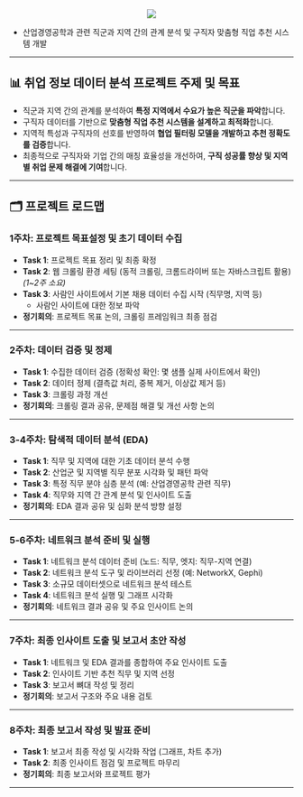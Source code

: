 
<div align="center">
  <img src="https://capsule-render.vercel.app/api?type=waving&color=0:02499a,100:fcaf15&height=120&text=취업%20사이트%20분석&animation=fadeIn&fontColor=000000&fontSize=40" />
</div>

- 산업경영공학과 관련 직군과 지역 간의 관계 분석 및 구직자 맞춤형 직업 추천 시스템 개발

---

## 📊 취업 정보 데이터 분석 프로젝트 주제 및 목표
- 직군과 지역 간의 관계를 분석하여 **특정 지역에서 수요가 높은 직군을 파악**합니다.
- 구직자 데이터를 기반으로 **맞춤형 직업 추천 시스템을 설계하고 최적화**합니다.
- 지역적 특성과 구직자의 선호를 반영하여 **협업 필터링 모델을 개발하고 추천 정확도를 검증**합니다.
- 최종적으로 구직자와 기업 간의 매칭 효율성을 개선하여, **구직 성공률 향상 및 지역별 취업 문제 해결에 기여**합니다.

---

## 🗂️ 프로젝트 로드맵

### 1주차: 프로젝트 목표설정 및 초기 데이터 수집
- **Task 1**: 프로젝트 목표 정리 및 최종 확정
- **Task 2**: 웹 크롤링 환경 세팅 (동적 크롤링, 크롬드라이버 또는 자바스크립트 활용) _(1~2주 소요)_
- **Task 3**: 사람인 사이트에서 기본 채용 데이터 수집 시작 (직무명, 지역 등)  
    - 사람인 사이트에 대한 정보 파악  
- **정기회의**: 프로젝트 목표 논의, 크롤링 프레임워크 최종 점검  

---

### 2주차: 데이터 검증 및 정제
- **Task 1**: 수집한 데이터 검증 (정확성 확인: 몇 샘플 실제 사이트에서 확인)
- **Task 2**: 데이터 정제 (결측값 처리, 중복 제거, 이상값 제거 등)
- **Task 3**: 크롤링 과정 개선
- **정기회의**: 크롤링 결과 공유, 문제점 해결 및 개선 사항 논의  

---

### 3-4주차: 탐색적 데이터 분석 (EDA)
- **Task 1**: 직무 및 지역에 대한 기초 데이터 분석 수행
- **Task 2**: 산업군 및 지역별 직무 분포 시각화 및 패턴 파악
- **Task 3**: 특정 직무 분야 심층 분석 (예: 산업경영공학 관련 직무)
- **Task 4**: 직무와 지역 간 관계 분석 및 인사이트 도출
- **정기회의**: EDA 결과 공유 및 심화 분석 방향 설정  

---

### 5-6주차: 네트워크 분석 준비 및 실행
- **Task 1**: 네트워크 분석 데이터 준비 (노드: 직무, 엣지: 직무-지역 연결)
- **Task 2**: 네트워크 분석 도구 및 라이브러리 선정 (예: NetworkX, Gephi)
- **Task 3**: 소규모 데이터셋으로 네트워크 분석 테스트
- **Task 4**: 네트워크 분석 실행 및 그래프 시각화
- **정기회의**: 네트워크 결과 공유 및 주요 인사이트 논의  

---

### 7주차: 최종 인사이트 도출 및 보고서 초안 작성
- **Task 1**: 네트워크 및 EDA 결과를 종합하여 주요 인사이트 도출
- **Task 2**: 인사이트 기반 추천 직무 및 지역 선정
- **Task 3**: 보고서 뼈대 작성 및 정리
- **정기회의**: 보고서 구조와 주요 내용 검토  

---

### 8주차: 최종 보고서 작성 및 발표 준비
- **Task 1**: 보고서 최종 작성 및 시각화 작업 (그래프, 차트 추가)
- **Task 2**: 최종 인사이트 점검 및 프로젝트 마무리
- **정기회의**: 최종 보고서와 프로젝트 평가  

---

